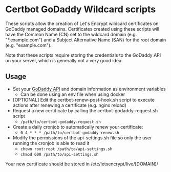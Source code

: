 # Certbot GoDaddy Wildcard scripts

These scripts allow the creation of Let's Encrypt wildcard certificates on GoDaddy managed domains. Certificates created using these scripts will have the Common Name (CN) set to the wildcard domain (e.g. "*.example.com") and a Subject Alternative Name (SAN) for the root domain (e.g. "example.com").

Note that these scripts require storing the credentials to the GoDaddy API on your server, which is generally not a very good idea.

## Usage
- Set your [GoDaddy API](https://developer.godaddy.com/keys) and domain information as environment variables
  - Can be done using an env file when using docker
- [OPTIONAL] Edit the certbot-renew-post-hook.sh script to execute actions after renewing a certificate (e.g. nginx reload)
- Request a new certificate by calling the certbot-godaddy-request.sh script
	- ```/path/to/certbot-godaddy-request.sh```
- Create a daily cronjob to automatically renew your certificate:
	- ```0 4 * * * /path/to/certbot-godaddy-renew.sh```
- Modify the permissions of the api-settings.sh file so only the user running the cronjob is able to read it
	- ```chown root:root /path/to/api-settings.sh```
	- ```chmod 600 /path/to/api-settings.sh```


Your new certificate should be stored in /etc/letsencrypt/live/[DOMAIN]/
